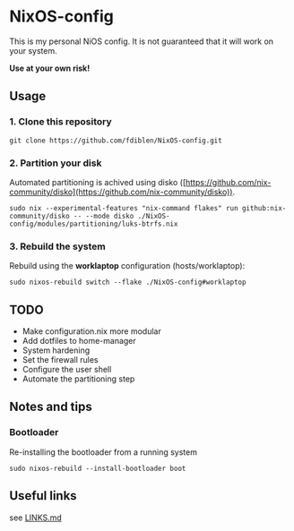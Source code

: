 # NixOS-config

This is my personal NiOS config. It is not guaranteed that it will work on your system.

**Use at your own risk!**

## Usage

### 1. Clone this repository

```shell
git clone https://github.com/fdiblen/NixOS-config.git
```

### 2. Partition your disk

Automated partitioning is achived using disko ([https://github.com/nix-community/disko](https://github.com/nix-community/disko)).

```shell
sudo nix --experimental-features "nix-command flakes" run github:nix-community/disko -- --mode disko ./NixOS-config/modules/partitioning/luks-btrfs.nix
```

### 3. Rebuild the system

Rebuild using the **worklaptop** configuration (hosts/worklaptop):

```shell
sudo nixos-rebuild switch --flake ./NixOS-config#worklaptop
```

## TODO

- Make configuration.nix more modular
- Add dotfiles to home-manager
- System hardening
- Set the firewall rules
- Configure the user shell
- Automate the partitioning step

## Notes and tips

### Bootloader

Re-installing the bootloader from a running system

```shell
sudo nixos-rebuild --install-bootloader boot
```

## Useful links

see [LINKS.md](LINKS.md)
